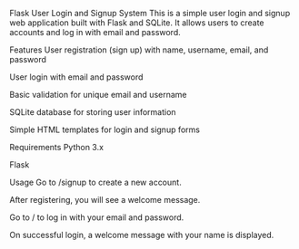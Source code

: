 Flask User Login and Signup System
This is a simple user login and signup web application built with Flask and SQLite.
It allows users to create accounts and log in with email and password.

Features
User registration (sign up) with name, username, email, and password

User login with email and password

Basic validation for unique email and username

SQLite database for storing user information

Simple HTML templates for login and signup forms

Requirements
Python 3.x

Flask

Usage
Go to /signup to create a new account.

After registering, you will see a welcome message.

Go to / to log in with your email and password.

On successful login, a welcome message with your name is displayed.

